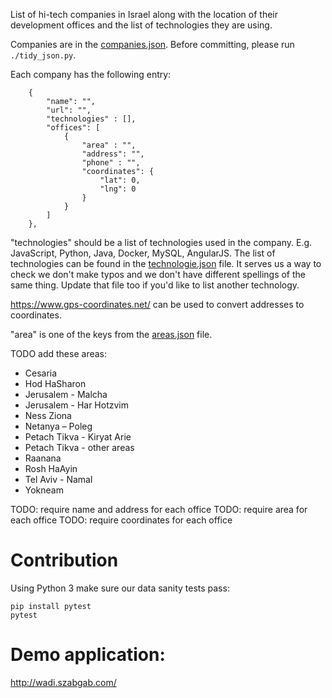 
List of hi-tech companies in Israel along with the location of their development offices
and the list of technologies they are using.

Companies are in the [companies.json](data/companies.json). Before committing, please run `./tidy_json.py`.

Each company has the following entry:


```
    {
        "name": "",
        "url": "",
        "technologies" : [],
        "offices": [
            {
                "area" : "",
                "address": "",
                "phone" : "",
                "coordinates": {
                    "lat": 0,
                    "lng": 0
                }
            }
        ]
    },
```

"technologies" should be a list of technologies used in the company. E.g. JavaScript, Python, Java, Docker, MySQL, AngularJS.
The list of technologies can be found in the [technologie.json](data/technologies.json) file. It serves us a way to check we don't
make typos and we don't have different spellings of the same thing.  Update that file too if you'd like to list another technology.

https://www.gps-coordinates.net/ can be used to convert addresses to coordinates.

"area" is one of the keys from the [areas.json](data/areas.json) file.

TODO add these areas:
* Cesaria
* Hod HaSharon
* Jerusalem - Malcha
* Jerusalem - Har Hotzvim
* Ness Ziona
* Netanya – Poleg
* Petach Tikva - Kiryat Arie
* Petach Tikva - other areas
* Raanana
* Rosh HaAyin
* Tel Aviv - Namal
* Yokneam

TODO: require name and address for each office
TODO: require area for each office
TODO: require coordinates for each office

# Contribution

Using Python 3 make sure our data sanity tests pass:

```
pip install pytest
pytest
```

# Demo application:

http://wadi.szabgab.com/

